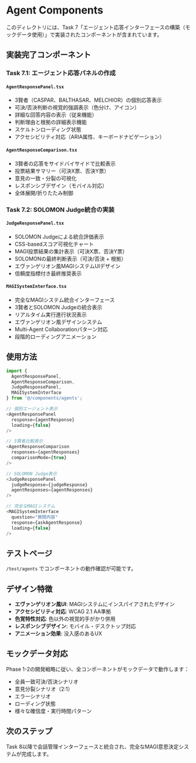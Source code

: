 # Agent Components

このディレクトリには、Task 7「エージェント応答インターフェースの構築（モックデータ使用）」で実装されたコンポーネントが含まれています。

## 実装完了コンポーネント

### Task 7.1: エージェント応答パネルの作成

#### `AgentResponsePanel.tsx`
- 3賢者（CASPAR、BALTHASAR、MELCHIOR）の個別応答表示
- 可決/否決判断の視覚的強調表示（色分け、アイコン）
- 詳細な回答内容の表示（従来機能）
- 判断理由と根拠の詳細表示機能
- スケルトンローディング状態
- アクセシビリティ対応（ARIA属性、キーボードナビゲーション）

#### `AgentResponseComparison.tsx`
- 3賢者の応答をサイドバイサイドで比較表示
- 投票結果サマリー（可決X票、否決Y票）
- 意見の一致・分裂の可視化
- レスポンシブデザイン（モバイル対応）
- 全体展開/折りたたみ制御

### Task 7.2: SOLOMON Judge統合の実装

#### `JudgeResponsePanel.tsx`
- SOLOMON Judgeによる統合評価表示
- CSS-basedスコア可視化チャート
- MAGI投票結果の集計表示（可決X票、否決Y票）
- SOLOMONの最終判断表示（可決/否決 + 根拠）
- エヴァンゲリオン風MAGIシステムUIデザイン
- 信頼度指標付き最終推奨表示

#### `MAGISystemInterface.tsx`
- 完全なMAGIシステム統合インターフェース
- 3賢者とSOLOMON Judgeの統合表示
- リアルタイム実行進行状況表示
- エヴァンゲリオン風デザインシステム
- Multi-Agent Collaborationパターン対応
- 段階的ローディングアニメーション

## 使用方法

```typescript
import { 
  AgentResponsePanel,
  AgentResponseComparison,
  JudgeResponsePanel,
  MAGISystemInterface 
} from '@/components/agents';

// 個別エージェント表示
<AgentResponsePanel 
  response={agentResponse} 
  loading={false}
/>

// 3賢者比較表示
<AgentResponseComparison 
  responses={agentResponses}
  comparisonMode={true}
/>

// SOLOMON Judge表示
<JudgeResponsePanel 
  judgeResponse={judgeResponse}
  agentResponses={agentResponses}
/>

// 完全なMAGIシステム
<MAGISystemInterface
  question="質問内容"
  response={askAgentResponse}
  loading={false}
/>
```

## テストページ

`/test/agents` でコンポーネントの動作確認が可能です。

## デザイン特徴

- **エヴァンゲリオン風UI**: MAGIシステムにインスパイアされたデザイン
- **アクセシビリティ対応**: WCAG 2.1 AA準拠
- **色覚特性対応**: 色以外の視覚的手がかり併用
- **レスポンシブデザイン**: モバイル・デスクトップ対応
- **アニメーション効果**: 没入感のあるUX

## モックデータ対応

Phase 1-2の開発戦略に従い、全コンポーネントがモックデータで動作します：

- 全員一致可決/否決シナリオ
- 意見分裂シナリオ（2:1）
- エラーシナリオ
- ローディング状態
- 様々な確信度・実行時間パターン

## 次のステップ

Task 8以降で会話管理インターフェースと統合され、完全なMAGI意思決定システムが完成します。